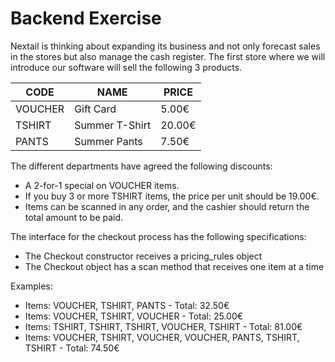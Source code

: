 # Backend Exercise

Nextail is thinking about expanding its business and not only forecast sales in the stores but
also manage the cash register. The first store where we will introduce our software will sell the
following 3 products.

| CODE    | NAME           | PRICE  |
|---------|----------------|--------|
| VOUCHER | Gift Card      | 5.00€  |
| TSHIRT  | Summer T-Shirt | 20.00€ |
| PANTS   | Summer Pants   | 7.50€  |


The different departments have agreed the following discounts:
* A 2-for-1 special on VOUCHER items.
* If you buy 3 or more TSHIRT items, the price per unit should be 19.00€.
* Items can be scanned in any order, and the cashier should return the total amount to be paid.

The interface for the checkout process has the following specifications:
* The Checkout constructor receives a pricing_rules object
* The Checkout object has a scan method that receives one item at a time

Examples:
* Items: VOUCHER, TSHIRT, PANTS - Total: 32.50€
* Items: VOUCHER, TSHIRT, VOUCHER - Total: 25.00€
* Items: TSHIRT, TSHIRT, TSHIRT, VOUCHER, TSHIRT - Total: 81.00€
* Items: VOUCHER, TSHIRT, VOUCHER, VOUCHER, PANTS, TSHIRT, TSHIRT - Total: 74.50€
